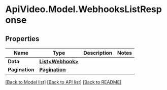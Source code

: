 # ApiVideo.Model.WebhooksListResponse

## Properties

Name | Type | Description | Notes
------------ | ------------- | ------------- | -------------
**Data** | [**List&lt;Webhook&gt;**](Webhook.md) |  | 
**Pagination** | [**Pagination**](Pagination.md) |  | 

[[Back to Model list]](../README.md#documentation-for-models) [[Back to API list]](../README.md#documentation-for-api-endpoints) [[Back to README]](../README.md)

